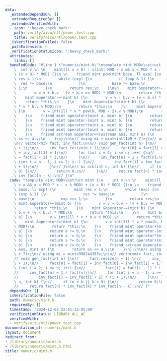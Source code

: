 ```yaml
---
data:
  _extendedDependsOn: []
  _extendedRequiredBy: []
  _extendedVerifiedWith:
  - icon: ':heavy_check_mark:'
    path: verify/aizu/ntl/power.test.cpp
    title: verify/aizu/ntl/power.test.cpp
  _isVerificationFailed: false
  _pathExtension: h
  _verificationStatusIcon: ':heavy_check_mark:'
  attributes:
    links: []
  bundledCode: "#line 1 \"numeric/mint.h\"\ntemplate <int MOD>\nstruct mint {\n  \
    \  int v;\n \n    mint(ll x = 0) : v(int(-MOD < x && x < MOD ? x : x % MOD) +\
    \ (x < 0) * MOD) {}\n \n    friend mint pow(mint base, ll exp) {\n        mint\
    \ res = 1;\n        while (exp) {\n            if (exp & 1) {\n              \
    \  res *= base;\n            }\n            base *= base;\n            exp >>=\
    \ 1;\n        }\n        return res;\n    }\n\n    mint &operator+=(mint b) {\n\
    \        v = v + b.v - (v + b.v >= MOD) * MOD;\n        return *this;\n    }\n\
    \    mint &operator-=(mint b) {\n        v = v - b.v + (v < b.v) * MOD;\n    \
    \    return *this;\n    }\n    mint &operator*=(mint b) {\n        v = int(1ll\
    \ * v * b.v % MOD);\n        return *this;\n    }\n    mint &operator/=(mint b)\
    \ {\n        v = int(1ll * v * pow(b, MOD - 2).v % MOD);\n        return *this;\n\
    \    }\n    friend mint operator+(mint a, mint b) {\n        return a += b;\n\
    \    }\n    friend mint operator-(mint a, mint b) {\n        return a -= b;\n\
    \    }\n    friend mint operator*(mint a, mint b) {\n        return a *= b;\n\
    \    }\n    friend mint operator/(mint a, mint b) {\n        return a /= b;\n\
    \    }\n    friend ostream &operator<<(ostream &os, mint a) {\n        return\
    \ os << a.v;\n    }\n};\n\n// using mi = mint<int(1e9 + 7)>;\n// using mi = mint<998244353>;\n\
    \n// vector<mi> fact, inv_fact;\n\n// void gen_fact(int n) {\n//     fact.resize(n\
    \ + 1);\n//     inv_fact.resize(n + 1);\n//     fact[0] = fact[1] = inv_fact[0]\
    \ = inv_fact[1] = 1;\n//     for (int i = 2; i <= n; i++) {\n//         fact[i]\
    \ = fact[i - 1] * i;\n//     }\n//     inv_fact[n] = 1 / fact[n];\n//     for\
    \ (int i = n - 1; i >= 2; i--) {\n//         inv_fact[i] = inv_fact[i + 1] * (i\
    \ + 1);\n//     }\n// }\n\n// mi nck(int n, int k) {\n//     if (n < k || k <\
    \ 0) {\n//         return 0;\n//     }\n//     return fact[n] * inv_fact[k] *\
    \ inv_fact[n - k];\n// }\n"
  code: "template <int MOD>\nstruct mint {\n    int v;\n \n    mint(ll x = 0) : v(int(-MOD\
    \ < x && x < MOD ? x : x % MOD) + (x < 0) * MOD) {}\n \n    friend mint pow(mint\
    \ base, ll exp) {\n        mint res = 1;\n        while (exp) {\n            if\
    \ (exp & 1) {\n                res *= base;\n            }\n            base *=\
    \ base;\n            exp >>= 1;\n        }\n        return res;\n    }\n\n   \
    \ mint &operator+=(mint b) {\n        v = v + b.v - (v + b.v >= MOD) * MOD;\n\
    \        return *this;\n    }\n    mint &operator-=(mint b) {\n        v = v -\
    \ b.v + (v < b.v) * MOD;\n        return *this;\n    }\n    mint &operator*=(mint\
    \ b) {\n        v = int(1ll * v * b.v % MOD);\n        return *this;\n    }\n\
    \    mint &operator/=(mint b) {\n        v = int(1ll * v * pow(b, MOD - 2).v %\
    \ MOD);\n        return *this;\n    }\n    friend mint operator+(mint a, mint\
    \ b) {\n        return a += b;\n    }\n    friend mint operator-(mint a, mint\
    \ b) {\n        return a -= b;\n    }\n    friend mint operator*(mint a, mint\
    \ b) {\n        return a *= b;\n    }\n    friend mint operator/(mint a, mint\
    \ b) {\n        return a /= b;\n    }\n    friend ostream &operator<<(ostream\
    \ &os, mint a) {\n        return os << a.v;\n    }\n};\n\n// using mi = mint<int(1e9\
    \ + 7)>;\n// using mi = mint<998244353>;\n\n// vector<mi> fact, inv_fact;\n\n\
    // void gen_fact(int n) {\n//     fact.resize(n + 1);\n//     inv_fact.resize(n\
    \ + 1);\n//     fact[0] = fact[1] = inv_fact[0] = inv_fact[1] = 1;\n//     for\
    \ (int i = 2; i <= n; i++) {\n//         fact[i] = fact[i - 1] * i;\n//     }\n\
    //     inv_fact[n] = 1 / fact[n];\n//     for (int i = n - 1; i >= 2; i--) {\n\
    //         inv_fact[i] = inv_fact[i + 1] * (i + 1);\n//     }\n// }\n\n// mi nck(int\
    \ n, int k) {\n//     if (n < k || k < 0) {\n//         return 0;\n//     }\n\
    //     return fact[n] * inv_fact[k] * inv_fact[n - k];\n// }"
  dependsOn: []
  isVerificationFile: false
  path: numeric/mint.h
  requiredBy: []
  timestamp: '2024-12-02 22:41:32-05:00'
  verificationStatus: LIBRARY_ALL_AC
  verifiedWith:
  - verify/aizu/ntl/power.test.cpp
documentation_of: numeric/mint.h
layout: document
redirect_from:
- /library/numeric/mint.h
- /library/numeric/mint.h.html
title: numeric/mint.h
---
```

